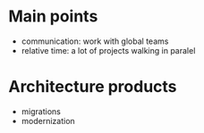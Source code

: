 # Main points
- communication: work with global teams
- relative time: a lot of projects walking in paralel

# Architecture products
- migrations
- modernization
